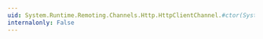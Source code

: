 ```yaml
---
uid: System.Runtime.Remoting.Channels.Http.HttpClientChannel.#ctor(System.String,System.Runtime.Remoting.Channels.IClientChannelSinkProvider)
internalonly: False
---
```

